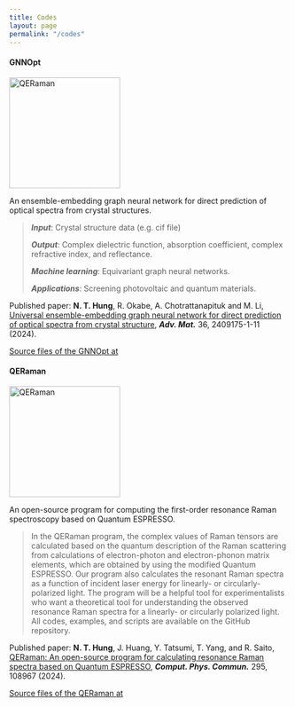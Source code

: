 ```yaml
---
title: Codes
layout: page
permalink: "/codes"
---
```


#### GNNOpt
<img src="{{site.baseurl}}/assets/images/GNNOpt.jpg" alt="QERaman" style="height: 200px"/>

An ensemble-embedding graph neural network for direct prediction of optical spectra from crystal structures.

>***Input***: Crystal structure data (e.g. cif file)  
>
>***Output***: Complex dielectric function, absorption coefficient, complex refractive index, and reflectance.
>
>***Machine learning***: Equivariant graph neural networks.
>
>***Applications***: Screening photovoltaic and quantum materials.

Published paper: **N. T. Hung**, R. Okabe, A. Chotrattanapituk and M. Li, [Universal ensemble-embedding graph neural network for direct prediction of optical spectra from crystal structure](https://doi.org/10.1002/adma.202409175), ***Adv. Mat.*** 36, 2409175-1-11 (2024).

<p><a target="_blank" href="https://github.com/nguyen-group/GNNOpt" class="btn btn-success">Source files of the GNNOpt at <i class="fab fa-github"></i></a></p>



#### QERaman
<img src="{{site.baseurl}}/assets/images/QERaman-logo.png" alt="QERaman" style="height: 200px"/>

An open-source program for computing the first-order resonance Raman spectroscopy based on Quantum ESPRESSO.

>In the QERaman program, the complex values of Raman tensors are calculated based on the quantum description of the Raman scattering from calculations of electron-photon and electron-phonon matrix elements, which are obtained by using the modified Quantum ESPRESSO. Our program also calculates the resonant Raman spectra as a function of incident laser energy for linearly- or circularly-polarized light. The program will be a helpful tool for experimentalists who want a theoretical tool for understanding the observed resonance Raman spectra for a linearly- or circularly polarized light. All codes, examples, and scripts are available on the GitHub repository.

Published paper: **N. T. Hung**, J. Huang, Y. Tatsumi, T. Yang, and R. Saito, [QERaman: An open-source program for calculating resonance Raman spectra based on Quantum ESPRESSO](https://doi.org/10.1016/j.cpc.2023.108967), ***Comput. Phys. Commun.*** 295, 108967 (2024).

<p><a target="_blank" href="https://github.com/nguyen-group/QERaman" class="btn btn-success">Source files of the QERaman at <i class="fab fa-github"></i></a></p>